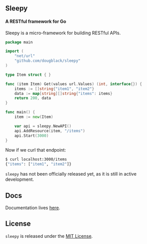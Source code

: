 ## Sleepy

#### A RESTful framework for Go

Sleepy is a micro-framework for building RESTful APIs.

```go
package main

import (
    "net/url"
    "github.com/dougblack/sleepy"
)

type Item struct { }

func (item Item) Get(values url.Values) (int, interface{}) {
    items := []string{"item1", "item2"}
    data := map[string][]string{"items": items}
    return 200, data
}

func main() {
    item := new(Item)

    var api = sleepy.NewAPI()
    api.AddResource(item, "/items")
    api.Start(3000)
}
```

Now if we curl that endpoint:

```bash
$ curl localhost:3000/items
{"items": ["item1", "item2"]}
```

`sleepy` has not been officially released yet, as it is still in active
development.

## Docs

Documentation lives [here](http://godoc.org/github.com/dougblack/sleepy).

## License

`sleepy` is released under the [MIT License](http://opensource.org/licenses/MIT).
